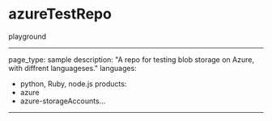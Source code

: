 # azureTestRepo
 playground
 
---
page_type: sample
description: "A repo for testing blob storage on Azure, with diffrent languageses."
languages:
- python, Ruby, node.js
products:
- azure
- azure-storageAccounts...
---

